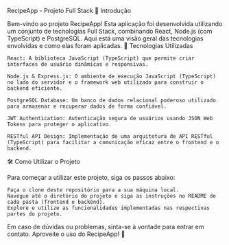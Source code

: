 RecipeApp - Projeto Full Stack
🚀 Introdução

Bem-vindo ao projeto RecipeApp! Esta aplicação foi desenvolvida utilizando um conjunto de tecnologias Full Stack, combinando React, Node.js (com TypeScript) e PostgreSQL. Aqui está uma visão geral das tecnologias envolvidas e como elas foram aplicadas.
🔧 Tecnologias Utilizadas

    React: A biblioteca JavaScript (TypeScript) que permite criar interfaces de usuário dinâmicas e responsivas.

    Node.js & Express.js: O ambiente de execução JavaScript (TypeScript) no lado do servidor e o framework web utilizado para construir o backend eficiente.

    PostgreSQL Database: Um banco de dados relacional poderoso utilizado para armazenar e recuperar dados de forma confiável.

    JWT Authentication: Autenticação segura de usuários usando JSON Web Tokens para proteger o aplicativo.

    RESTful API Design: Implementação de uma arquitetura de API RESTful (TypeScript) para facilitar a comunicação eficaz entre o frontend e o backend.

🛠 Como Utilizar o Projeto

Para começar a utilizar este projeto, siga os passos abaixo:

    Faça o clone deste repositório para a sua máquina local.
    Navegue até o diretório do projeto e siga as instruções no README de cada pasta (frontend e backend).
    Explore e utilize as funcionalidades implementadas nas respectivas partes do projeto.

Em caso de dúvidas ou problemas, sinta-se à vontade para entrar em contato. Aproveite o uso do RecipeApp! 🚀
